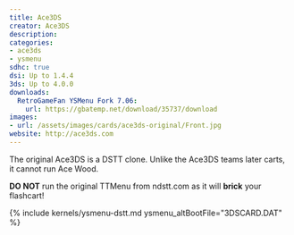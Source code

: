 ```yaml
---
title: Ace3DS
creator: Ace3DS
description:
categories:
- ace3ds
- ysmenu
sdhc: true
dsi: Up to 1.4.4
3ds: Up to 4.0.0
downloads:
  RetroGameFan YSMenu Fork 7.06:
    url: https://gbatemp.net/download/35737/download
images:
- url: /assets/images/cards/ace3ds-original/Front.jpg
website: http://ace3ds.com
---
```


The original Ace3DS is a DSTT clone. Unlike the Ace3DS teams later carts, it cannot run Ace Wood.

**DO NOT** run the original TTMenu from ndstt.com as it will **brick** your flashcart!

{% include kernels/ysmenu-dstt.md ysmenu_altBootFile="3DSCARD.DAT" %}